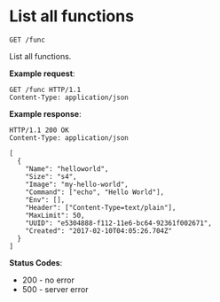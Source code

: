 # List all functions

`GET /func`

List all functions.

**Example request**:

```
GET /func HTTP/1.1
Content-Type: application/json
```

**Example response**:

```
HTTP/1.1 200 OK
Content-Type: application/json

[
  {
    "Name": "helloworld",
    "Size": "s4",
    "Image": "my-hello-world",
    "Command": ["echo", "Hello World"],
    "Env": [],
    "Header": ["Content-Type=text/plain"],
    "MaxLimit": 50,
    "UUID": "e5304888-f112-11e6-bc64-92361f002671",
    "Created": "2017-02-10T04:05:26.704Z"
  }
]
```

**Status Codes**:

* 200 - no error
* 500 - server error

